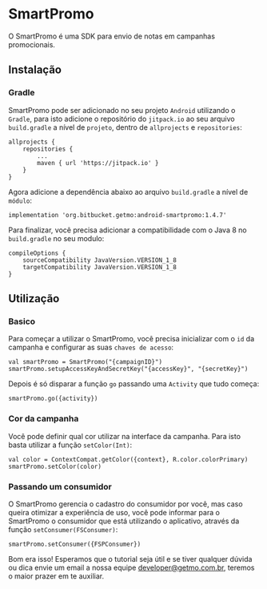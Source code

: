 # SmartPromo
O SmartPromo é uma SDK para envio de notas em campanhas promocionais. 

## Instalação
### Gradle
SmartPromo pode ser adicionado no seu projeto `Android` utilizando o `Gradle`, para isto adicione o repositório do `jitpack.io` ao seu arquivo `build.gradle` a nível de `projeto`, dentro de `allprojects` e `repositories`:
```
allprojects {
    repositories {
        ...
        maven { url 'https://jitpack.io' }
    }
}
```

Agora adicione a dependência abaixo ao arquivo `build.gradle` a nível de `módulo`:

    implementation 'org.bitbucket.getmo:android-smartpromo:1.4.7'
    
Para finalizar, você precisa adicionar a compatibilidade com o Java 8 no `build.gradle` no seu modulo:

    compileOptions {
        sourceCompatibility JavaVersion.VERSION_1_8
        targetCompatibility JavaVersion.VERSION_1_8
    }

## Utilização
### Basico
Para começar a utilizar o SmartPromo, você precisa inicializar com o `id` da campanha e configurar as suas `chaves de acesso`:

    val smartPromo = SmartPromo("{campaignID}")
    smartPromo.setupAccessKeyAndSecretKey("{accessKey}", "{secretKey}")
    
Depois é só disparar a função `go` passando uma `Activity` que tudo começa:

    smartPromo.go({activity})
    
### Cor da campanha
Você pode definir qual cor utilizar na interface da campanha. Para isto basta utilizar a função `setColor(Int)`:

    val color = ContextCompat.getColor({context}, R.color.colorPrimary)
    smartPromo.setColor(color)
  
### Passando um consumidor
O SmartPromo gerencia o cadastro do consumidor por você, mas caso queira otimizar a experiência de uso, você pode informar para o SmartPromo o consumidor que está utilizando o aplicativo, através da função `setConsumer(FSConsumer)`: 

    smartPromo.setConsumer({FSPConsumer})

  
  
Bom era isso! Esperamos que o tutorial seja útil e se tiver qualquer dúvida ou dica envie um email a nossa equipe developer@getmo.com.br, teremos o maior prazer em te auxiliar.
